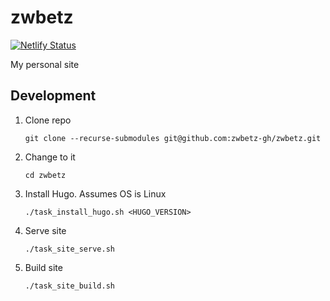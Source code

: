 # zwbetz

[![Netlify Status](https://api.netlify.com/api/v1/badges/b2612da3-c505-44d0-a0c9-e628a3aa4994/deploy-status)](https://app.netlify.com/sites/elegant-davinci-b09eb7/deploys)

My personal site

## Development

1. Clone repo
    ```
    git clone --recurse-submodules git@github.com:zwbetz-gh/zwbetz.git
    ```
1. Change to it
    ```
    cd zwbetz
    ```
1. Install Hugo. Assumes OS is Linux
    ```
    ./task_install_hugo.sh <HUGO_VERSION>
    ```
1. Serve site
    ```
    ./task_site_serve.sh
    ```
1. Build site
    ```
    ./task_site_build.sh
    ```
